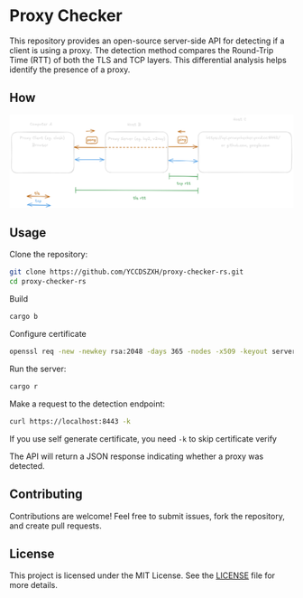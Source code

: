 # Proxy Checker

This repository provides an open-source server-side API for detecting if a client is using a proxy. The detection method compares the Round-Trip Time (RTT) of both the TLS and TCP layers. This differential analysis helps identify the presence of a proxy.

## How

![](./docs/image1.png)

## Usage

Clone the repository:

```bash
git clone https://github.com/YCCDSZXH/proxy-checker-rs.git
cd proxy-checker-rs
```

Build

```bash
cargo b
```

Configure certificate 
```bash
openssl req -new -newkey rsa:2048 -days 365 -nodes -x509 -keyout server.key -out server.crt
```

Run the server:

```bash
cargo r
```

Make a request to the detection endpoint:

```bash
curl https://localhost:8443 -k
```
If you use self generate certificate, you need `-k` to skip certificate verify

The API will return a JSON response indicating whether a proxy was detected.

## Contributing

Contributions are welcome! Feel free to submit issues, fork the repository, and create pull requests.

## License

This project is licensed under the MIT License. See the [LICENSE](LICENSE) file for more details.

